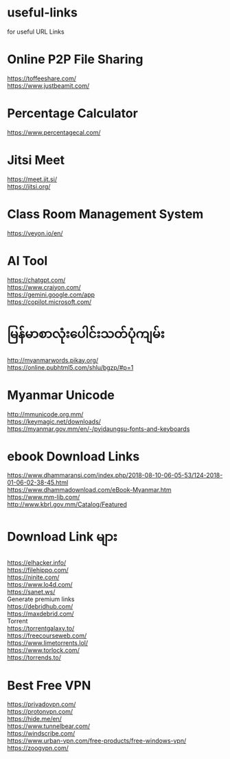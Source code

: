 # useful-links
for useful URL Links

# Online P2P File Sharing
https://toffeeshare.com/ \
https://www.justbeamit.com/

# Percentage Calculator
https://www.percentagecal.com/

# Jitsi Meet
https://meet.jit.si/ \
https://jitsi.org/

# Class Room Management System
https://veyon.io/en/

# AI Tool
https://chatgpt.com/ \
https://www.craiyon.com/ \
https://gemini.google.com/app \
https://copilot.microsoft.com/

# မြန်မာစာလုံးပေါင်းသတ်ပုံကျမ်း
http://myanmarwords.pikay.org/ \
https://online.pubhtml5.com/shlu/bgzp/#p=1

# Myanmar Unicode
http://mmunicode.org.mm/ \
https://keymagic.net/downloads/ \
https://myanmar.gov.mm/en/-/pyidaungsu-fonts-and-keyboards

# ebook Download Links
https://www.dhammaransi.com/index.php/2018-08-10-06-05-53/124-2018-01-06-02-38-45.html \
https://www.dhammadownload.com/eBook-Myanmar.htm \
https://www.mm-lib.com/ \
http://www.kbrl.gov.mm/Catalog/Featured

# Download Link များ
https://elhacker.info/ \
https://filehippo.com/ \
https://ninite.com/ \
https://www.lo4d.com/ \
https://sanet.ws/ \
Generate premium links \
https://debridhub.com/ \
https://maxdebrid.com/ \
Torrent \
https://torrentgalaxy.to/ \
https://freecourseweb.com/ \
https://www.limetorrents.lol/ \
https://www.torlock.com/ \
https://torrends.to/



# Best Free VPN
https://privadovpn.com/ \
https://protonvpn.com/ \
https://hide.me/en/ \
https://www.tunnelbear.com/ \
https://windscribe.com/ \
https://www.urban-vpn.com/free-products/free-windows-vpn/ \
https://zoogvpn.com/ 


